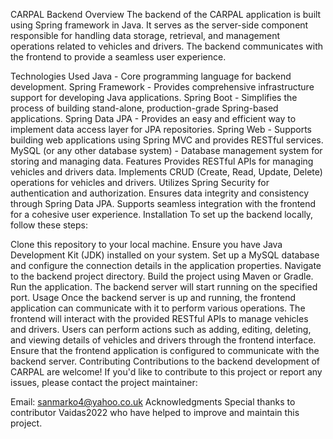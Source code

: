 CARPAL Backend
Overview
The backend of the CARPAL application is built using Spring framework in Java. It serves as the server-side component responsible for handling data storage, retrieval, and management operations related to vehicles and drivers. The backend communicates with the frontend to provide a seamless user experience.

Technologies Used
Java - Core programming language for backend development.
Spring Framework - Provides comprehensive infrastructure support for developing Java applications.
Spring Boot - Simplifies the process of building stand-alone, production-grade Spring-based applications.
Spring Data JPA - Provides an easy and efficient way to implement data access layer for JPA repositories.
Spring Web - Supports building web applications using Spring MVC and provides RESTful services.
MySQL (or any other database system) - Database management system for storing and managing data.
Features
Provides RESTful APIs for managing vehicles and drivers data.
Implements CRUD (Create, Read, Update, Delete) operations for vehicles and drivers.
Utilizes Spring Security for authentication and authorization.
Ensures data integrity and consistency through Spring Data JPA.
Supports seamless integration with the frontend for a cohesive user experience.
Installation
To set up the backend locally, follow these steps:

Clone this repository to your local machine.
Ensure you have Java Development Kit (JDK) installed on your system.
Set up a MySQL database and configure the connection details in the application properties.
Navigate to the backend project directory.
Build the project using Maven or Gradle.
Run the application.
The backend server will start running on the specified port.
Usage
Once the backend server is up and running, the frontend application can communicate with it to perform various operations.
The frontend will interact with the provided RESTful APIs to manage vehicles and drivers.
Users can perform actions such as adding, editing, deleting, and viewing details of vehicles and drivers through the frontend interface.
Ensure that the frontend application is configured to communicate with the backend server.
Contributing
Contributions to the backend development of CARPAL are welcome! If you'd like to contribute to this project or report any issues, please contact the project maintainer:

Email: sanmarko4@yahoo.co.uk
Acknowledgments
Special thanks to contributor Vaidas2022 who have helped to improve and maintain this project.

